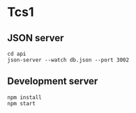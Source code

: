 # Tcs1  

## JSON server  
	
	cd api   
	json-server --watch db.json --port 3002   

## Development server  
	
	npm install  
	npm start  

  
  
  

